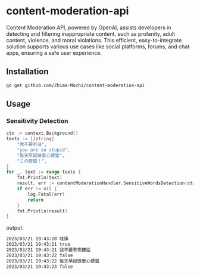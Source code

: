 # content-moderation-api
Content Moderation API, powered by OpenAI, assists developers in detecting and filtering inappropriate content, such as profanity, adult content, violence, and moral violations. This efficient, easy-to-integrate solution supports various use cases like social platforms, forums, and chat apps, ensuring a safe user experience.

## Installation

```bash
go get github.com/Zhima-Mochi/content-moderation-api
```

## Usage

### Sensitivity Detection

```go
ctx := context.Background()
texts := []string{
    "我不要听话",
	"you are so stupid",
	"每天早起做愛心便當",
    "この野郎！",
}
for _, text := range texts {
    fmt.Println(text)
    result, err := contentModerationHandler.SensitiveWordsDetection(ctx, text)
    if err != nil {
        log.Fatal(err)
        return
    }
    fmt.Println(result)
}
```
output:
```bash
2023/03/21 19:43:20 哇操
2023/03/21 19:43:21 true
2023/03/21 19:43:21 我不要乖乖聽話
2023/03/21 19:43:22 false
2023/03/21 19:43:22 每天早起做愛心便當
2023/03/21 19:43:23 false
```